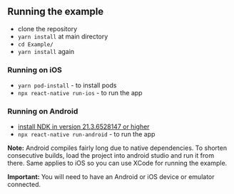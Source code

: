 ## Running the example

- clone the repository
- `yarn install` at main directory
- `cd Example/`
- `yarn install` again

### Running on iOS

- `yarn pod-install` - to install pods
- `npx react-native run-ios` - to run the app

### Running on Android

- [install NDK in version 21.3.6528147 or higher](https://developer.android.com/studio/projects/install-ndk)
- `npx react-native run-android` - to run the app

**Note:** Android compiles fairly long due to native dependencies. To shorten consecutive builds, load the project into android studio and run it from there. Same applies to iOS so you can use XCode for running the example.

**Important:** You will need to have an Android or iOS device or emulator connected.
